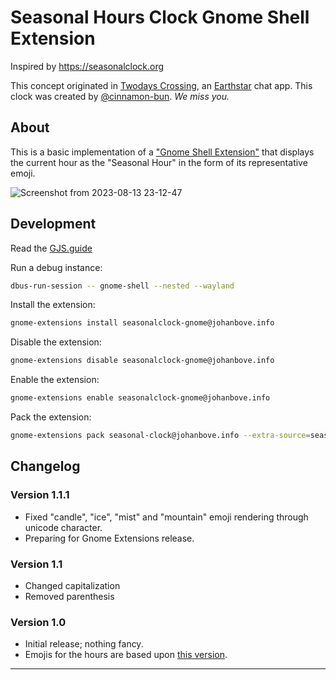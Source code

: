 # Seasonal Hours Clock Gnome Shell Extension

Inspired by <https://seasonalclock.org>

This concept originated in [Twodays Crossing](https://github.com/earthstar-project/twodays-crossing), an [Earthstar](https://earthstar-project.org/) chat app. This clock was created by [@cinnamon-bun](https://github.com/cinnamon-bun). _We miss you._

## About

This is a basic implementation of a ["Gnome Shell Extension"](https://extensions.gnome.org) that displays the current hour as the "Seasonal Hour" in the form of its representative emoji.

![Screenshot from 2023-08-13 23-12-47](https://github.com/johanbove/seasonalclock-gnome/assets/922765/707077c1-aa94-4888-8b4b-8226875a5820)

## Development

Read the [GJS.guide](https://gjs.guide/)

Run a debug instance:

```bash
dbus-run-session -- gnome-shell --nested --wayland
```

Install the extension:
```bash
gnome-extensions install seasonalclock-gnome@johanbove.info
```

Disable the extension:
```bash
gnome-extensions disable seasonalclock-gnome@johanbove.info
```

Enable the extension:
```bash
gnome-extensions enable seasonalclock-gnome@johanbove.info
```

Pack the extension:
```bash
gnome-extensions pack seasonal-clock@johanbove.info --extra-source=seasonalhours.js
``` 

## Changelog

### Version 1.1.1

- Fixed "candle", "ice", "mist" and "mountain" emoji rendering through unicode character.
- Preparing for Gnome Extensions release.

### Version 1.1

- Changed capitalization
- Removed parenthesis

### Version 1.0

- Initial release; nothing fancy.
- Emojis for the hours are based upon [this version](https://github.com/sgwilym/seasonal-hours-clock/blob/064d6a9545aa50f93367ed7f2a27ab4c3fc766dd/src/seasonal-hours.ts).


---

